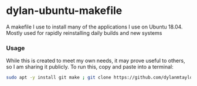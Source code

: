 # dylan-ubuntu-makefile
A makefile I use to install many of the applications I use on Ubuntu 18.04. Mostly used for rapidly reinstalling daily builds and new systems

### Usage

While this is created to meet my own needs, it may prove useful to others, so I am sharing it publicly. To run this, copy and paste into a terminal:

``` bash
sudo apt -y install git make ; git clone https://github.com/dylanmtaylor/dylan-ubuntu-makefile.git ; cd dylan-ubuntu-makefile ; make
```
